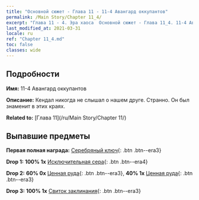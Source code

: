 ```yaml
---
title: "Основной сюжет - Глава 11 - 11-4 Авангард оккупантов"
permalink: /Main Story/Chapter 11_4/
excerpt: "Глава 11 - 4. Эра хаоса  Основной сюжет - Глава 11_4. 11-4 Авангард оккупантов"
last_modified_at: 2021-03-31
locale: ru
ref: "Chapter 11_4.md"
toc: false
classes: wide
---
```


## Подробности

 **Имя:** 11-4 Авангард оккупантов

 **Описание:** Кендал никогда не слышал о нашем друге. Странно. Он был знаменит в этих краях.

 **Related to:** [Глава 11](/ru/Main Story/Chapter 11/)

## Выпавшие предметы

 **Первая полная награда:** [Серебряный ключ](/ru/Items/con_693/){: .btn .btn--era3}

 **Drop 1:** **100% 1x** [Исключительная сера](/ru/Items/mat_36/){: .btn .btn--era4}

 **Drop 2:** **60% 0x** [Ценная руда](/ru/Items/mat_26/){: .btn .btn--era3}, **40% 1x** [Ценная руда](/ru/Items/mat_26/){: .btn .btn--era3}

 **Drop 3:** **100% 1x** [Свиток заклинания](/ru/Items/con_694/){: .btn .btn--era3}

